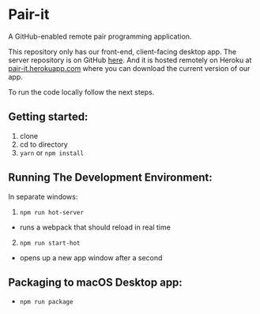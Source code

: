 # Pair-it
A GitHub-enabled remote pair programming application.

This repository only has our front-end, client-facing desktop app. The server repository is on GitHub [here](https://github.com/cdillon85/pair-app). And it is hosted remotely on Heroku at [pair-it.herokuapp.com](http://pair-it.herokuapp.com) where you can download the current version of our app.

To run the code locally follow the next steps.

## Getting started:

1. clone
2. cd to directory
3. ```yarn``` or ```npm install```

## Running The Development Environment:

In separate windows:

1. ```npm run hot-server```
  - runs a webpack that should reload in real time
2. ```npm run start-hot```
  - opens up a new app window after a second

## Packaging to macOS Desktop app:

- ```npm run package```
